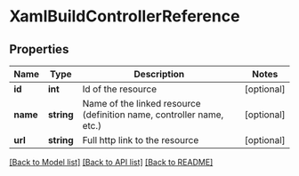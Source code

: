 # XamlBuildControllerReference

## Properties
Name | Type | Description | Notes
------------ | ------------- | ------------- | -------------
**id** | **int** | Id of the resource | [optional] 
**name** | **string** | Name of the linked resource (definition name, controller name, etc.) | [optional] 
**url** | **string** | Full http link to the resource | [optional] 

[[Back to Model list]](../README.md#documentation-for-models) [[Back to API list]](../README.md#documentation-for-api-endpoints) [[Back to README]](../README.md)


